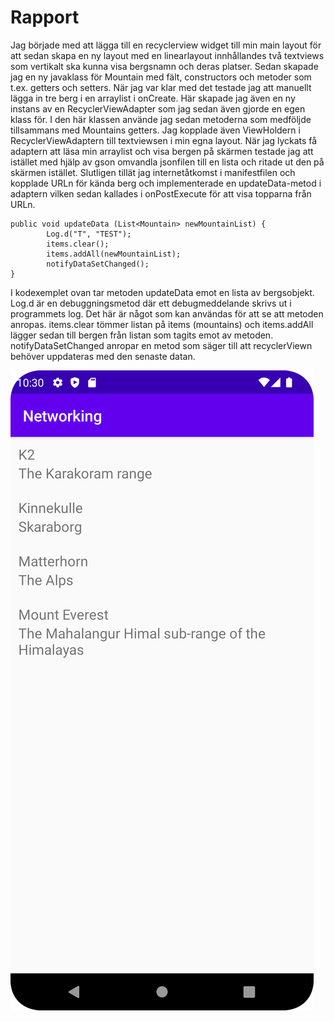 
# Rapport
Jag började med att lägga till en recyclerview widget till min main layout för att sedan skapa en ny layout med en linearlayout innhållandes två textviews som vertikalt ska kunna visa bergsnamn och deras platser. Sedan skapade jag en ny javaklass för Mountain med fält, constructors och metoder som t.ex. getters och setters. När jag var klar med det testade jag att manuellt lägga in tre berg i en arraylist i onCreate. Här skapade jag även en ny instans av en RecyclerViewAdapter som jag sedan även gjorde en egen klass för. I den här klassen använde jag sedan metoderna som medföljde tillsammans med Mountains getters. Jag kopplade även ViewHoldern i RecyclerViewAdaptern till textviewsen i min egna layout. När jag lyckats få adaptern att läsa min arraylist och visa bergen på skärmen testade jag att istället med hjälp av gson omvandla jsonfilen till en lista och ritade ut den på skärmen istället. Slutligen tillät jag internetåtkomst i manifestfilen och kopplade URLn för kända berg och implementerade en updateData-metod i adaptern vilken sedan kallades i onPostExecute för att visa topparna från URLn.

```
public void updateData (List<Mountain> newMountainList) {
        Log.d("T", "TEST");
        items.clear();
        items.addAll(newMountainList);
        notifyDataSetChanged();
}
```
I kodexemplet ovan tar metoden updateData emot en lista av bergsobjekt. Log.d är en debuggningsmetod där ett debugmeddelande skrivs ut i programmets log.
Det här är något som kan användas för att se att metoden anropas. items.clear tömmer listan på items (mountains) och items.addAll lägger sedan till 
bergen från listan som tagits emot av metoden. notifyDataSetChanged anropar en metod som säger till att recyclerViewn behöver uppdateras med den senaste datan.

![](Picture1.png)
